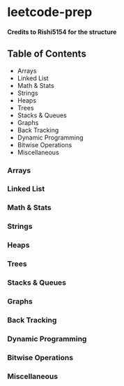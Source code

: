 # leetcode-prep

#### Credits to Rishi5154 for the structure

## Table of Contents
* Arrays
* Linked List
* Math & Stats
* Strings
* Heaps
* Trees
* Stacks & Queues
* Graphs
* Back Tracking
* Dynamic Programming
* Bitwise Operations
* Miscellaneous


### Arrays

### Linked List

### Math & Stats

### Strings

### Heaps

### Trees

### Stacks & Queues

### Graphs

### Back Tracking

### Dynamic Programming

### Bitwise Operations

### Miscellaneous